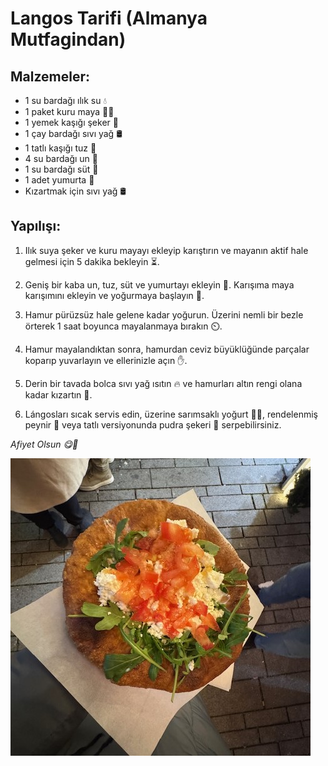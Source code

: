 # Langos Tarifi (Almanya Mutfagindan)

## **Malzemeler:**

- 1 su bardağı ılık su 💧
- 1 paket kuru maya 🧑‍🍳
- 1 yemek kaşığı şeker 🍯
- 1 çay bardağı sıvı yağ 🛢️
- 1 tatlı kaşığı tuz 🧂
- 4 su bardağı un 🌾
- 1 su bardağı süt 🥛
- 1 adet yumurta 🥚
- Kızartmak için sıvı yağ 🛢️

  
## **Yapılışı:**

1. Ilık suya şeker ve kuru mayayı ekleyip karıştırın ve mayanın aktif hale gelmesi için 5 dakika bekleyin ⏳.

2. Geniş bir kaba un, tuz, süt ve yumurtayı ekleyin 🥣. Karışıma maya karışımını ekleyin ve yoğurmaya başlayın 👐.

3. Hamur pürüzsüz hale gelene kadar yoğurun. Üzerini nemli bir bezle örterek 1 saat boyunca mayalanmaya bırakın ⏲️.

4. Hamur mayalandıktan sonra, hamurdan ceviz büyüklüğünde parçalar koparıp yuvarlayın ve ellerinizle açın ✋.

5. Derin bir tavada bolca sıvı yağ ısıtın 🔥 ve hamurları altın rengi olana kadar kızartın 🍳.

6. Lángosları sıcak servis edin, üzerine sarımsaklı yoğurt 🧄🥣, rendelenmiş peynir 🧀 veya tatlı versiyonunda pudra şekeri 🍩 serpebilirsiniz.

*Afiyet Olsun 😋🍴*


![langos](./images/langos.JPG)
